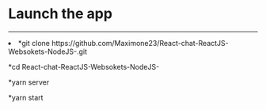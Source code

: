 Launch the app
===============
***
<li>
*git clone https://github.com/Maximone23/React-chat-ReactJS-Websokets-NodeJS-.git
  
*cd React-chat-ReactJS-Websokets-NodeJS-

*yarn server

*yarn start

</li>
